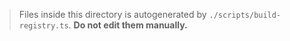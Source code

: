 > Files inside this directory is autogenerated by `./scripts/build-registry.ts`. **Do not edit them manually.**
